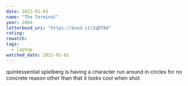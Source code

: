 ```yaml
---
date: 2022-01-03
name: "The Terminal"
year: 2004
letterboxd_uri: "https://boxd.it/2qDT8d"
rating: 
rewatch: 
tags:
  - laptop
watched_date: 2022-01-01
---
```


quintessential spielberg is having a character run around in circles for no concrete reason other than that it looks cool when shot.
